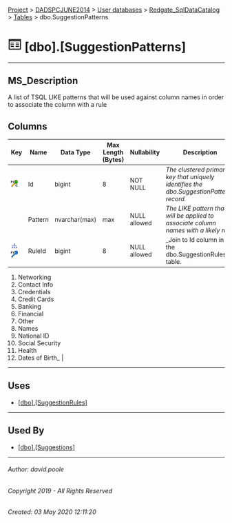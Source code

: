 #### 

[Project](../../../../readme.md) > [DADSPCJUNE2014](../../../readme.md) > [User databases](../../readme.md) > [Redgate_SqlDataCatalog](../readme.md) > [Tables](Tables.md) > dbo.SuggestionPatterns

# ![Tables](../../../../Images/Table32.png) [dbo].[SuggestionPatterns]

---

## <a name="#description"></a>MS_Description

A list of TSQL LIKE patterns that will be used against column names in order to associate the column with a rule

## <a name="#columns"></a>Columns

| Key | Name | Data Type | Max Length (Bytes) | Nullability | Description |
|---|---|---|---|---|---|
| [![Cluster Primary Key PK_SuggestionPatterns: Id](../../../../Images/pkcluster.png)](#indexes) | Id | bigint | 8 | NOT NULL | _The clustered primary key that uniquely identifies the dbo.SuggestionPatterns record._ |
|  | Pattern | nvarchar(max) | max | NULL allowed | _The LIKE pattern that will be applied to associate column names with a likely rule._ |
| [![Indexes IX_SuggestionPatterns_RuleId](../../../../Images/Index.png)](#indexes)[![Foreign Keys FK_SuggestionPatterns_SuggestionRules_RuleId: [dbo].[SuggestionRules].RuleId](../../../../Images/fk.png)](#foreignkeys) | RuleId | bigint | 8 | NULL allowed | _Join to Id column in the dbo.SuggestionRules table.
1. Networking
2. Contact Info
3. Credentials
4. Credit Cards
5. Banking
6. Financial
7. Other
8. Names
9. National ID
10. Social Security
11. Health
12. Dates of Birth_ |


---

## <a name="#uses"></a>Uses

* [[dbo].[SuggestionRules]](SuggestionRules.md)


---

## <a name="#usedby"></a>Used By

* [[dbo].[Suggestions]](Suggestions.md)


---

###### Author:  david.poole

###### Copyright 2019 - All Rights Reserved

###### Created: 03 May 2020 12:11:20

